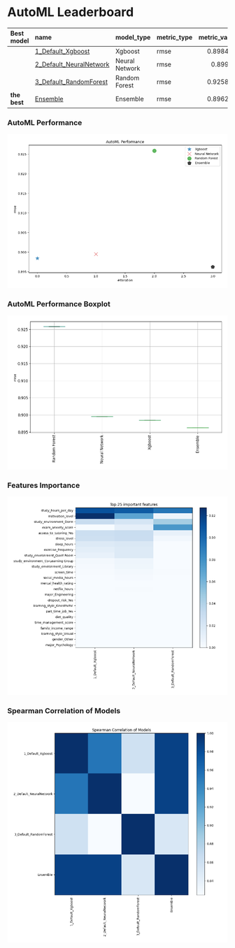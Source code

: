 # AutoML Leaderboard

| Best model   | name                                                         | model_type     | metric_type   |   metric_value |   train_time |
|:-------------|:-------------------------------------------------------------|:---------------|:--------------|---------------:|-------------:|
|              | [1_Default_Xgboost](1_Default_Xgboost/README.md)             | Xgboost        | rmse          |       0.898474 |        84.01 |
|              | [2_Default_NeuralNetwork](2_Default_NeuralNetwork/README.md) | Neural Network | rmse          |       0.89952  |        36.95 |
|              | [3_Default_RandomForest](3_Default_RandomForest/README.md)   | Random Forest  | rmse          |       0.925824 |       177.05 |
| **the best** | [Ensemble](Ensemble/README.md)                               | Ensemble       | rmse          |       0.896278 |         0.28 |

### AutoML Performance
![AutoML Performance](ldb_performance.png)

### AutoML Performance Boxplot
![AutoML Performance Boxplot](ldb_performance_boxplot.png)

### Features Importance
![features importance across models](features_heatmap.png)



### Spearman Correlation of Models
![models spearman correlation](correlation_heatmap.png)


